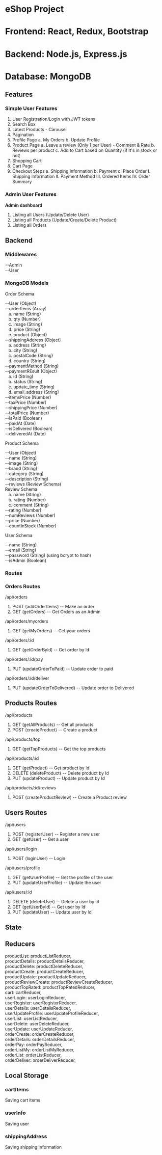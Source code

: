 # eShop Project




# Frontend: React, Redux, Bootstrap

# Backend: Node.js, Express.js

# Database: MongoDB


## Features

### Simple User Features

1. User Registration/Login with JWT tokens
2. Search Box
3. Latest Products - Carousel
4. Pagination
5. Profile Page
  a. My Orders
  b. Update Profile
6. Product Page
  a. Leave a review (Only 1 per User) - Comment & Rate
  b. Reviews per product
  c. Add to Cart based on Quantity (if It's in stock or not)
8. Shopping Cart
9. Cart Page
10. Checkout Steps
  a. Shipping information
  b. Payment
  c. Place Order
    I. Shipping Information
    II. Payment Method
    III. Ordered Items
    IV. Order Summary


### Admin User Features

**Admin dashboard**
1. Listing all Users (Update/Delete User)
2. Listing all Products (Update/Create/Delete Product)
3. Listing all Orders



## Backend

### Middlewares
--Admin <br />
--User

### MongoDB Models

Order Schema

--User (Object) <br />
--orderItems (Array) <br />
  &ensp; a. name (String) <br />
  &ensp; b. qty (Number) <br />
  &ensp; c. image (String) <br />
  &ensp; d. price (String) <br />
  &ensp; e. product (Object) <br />
--shippingAddress (Object) <br />
  &ensp; a. address (String) <br />
  &ensp; b. city (String) <br />
  &ensp; c. postalCode (String) <br />
  &ensp; d. country (String) <br />
--paymentMethod (String) <br />
--paymentREsult (Object) <br />
  &ensp; a. id (String) <br />
  &ensp; b. status (String) <br />
  &ensp; c. update_time (String) <br />
  &ensp; d. email_address (String) <br />
--itemsPrice (Number) <br />
--taxPrice (Number) <br />
--shippingPrice (Number) <br />
--totalPrice (Number) <br />
--isPaid (Boolean) <br />
--paidAt (Date) <br />
--isDelivered (Boolean) <br />
--deliveredAt (Date) <br />

Product Schema

--User (Object) <br />
--name (String) <br />
--image (String) <br />
--brand (String) <br />
--category (String) <br />
--description (String) <br />
--reviews (Review Schema) <br />
  Review Schema <br />
    &ensp; a. name (String) <br />
    &ensp; b. rating (Number) <br />
    &ensp; c. comment (String) <br />
--rating (Number) <br />
--numReviews (Number) <br />
--price (Number) <br />
--countInStock (Number) <br />

User Schema

--name (String) <br />
--email (String) <br />
--password (String) (using bcrypt to hash) <br />
--isAdmin (Boolean) <br />


### Routes


### Orders Routes

/api/orders
  1. POST (addOrderItems) -- Make an order
  2. GET (getOrders) -- Get Orders as an Admin

/api/orders/myorders
  1. GET (getMyOrders) -- Get your orders

/api/orders/:id
  1. GET (getOrderById) -- Get order by Id

/api/orders/:id/pay
  1. PUT (updateOrderToPaid) -- Update order to paid

/api/orders/:id/deliver
  1. PUT (updateOrderToDelivered) -- Update order to Delivered


## Products Routes

/api/products
  1. GET (getAllProducts) -- Get all products
  2. POST (createProduct) -- Create a product

/api/products/top
  1. GET (getTopProducts) -- Get the top products

/api/products/:id
  1. GET (getProduct) -- Get product by Id
  2. DELETE (deleteProduct) -- Delete product by Id
  3. PUT (updateProduct) -- Update product by Id

/api/products/:id/reviews
  1. POST (createProductReview) -- Create a Product review


## Users Routes

/api/users
  1. POST (registerUser) -- Register a new user
  2. GET (getUser) -- Get a user

/api/users/login
  1. POST (loginUser) -- Login

/api/users/profile
  1. GET (getUserProfile) -- Get the profile of the user
  2. PUT (updateUserProfile) -- Update the user
 
/api/users/:id
  1. DELETE (deleteUser) -- Delete a user by Id
  2. GET (getUserById) -- Get user by Id
  3. PUT (updateUser) -- Update user by Id


## State

## Reducers

productList: productListReducer, <br />
productDetails: productDetailsReducer, <br />
productDelete: productDeleteReducer, <br />
productCreate: productCreateReducer, <br />
productUpdate: productUpdateReducer, <br />
productReviewCreate: productReviewCreateReducer, <br />
productTopRated: productTopRatedReducer, <br />
cart: cartReducer, <br />
userLogin: userLoginReducer, <br />
userRegister: userRegisterReducer, <br />
userDetails: userDetailsReducer, <br />
userUpdateProfile: userUpdateProfileReducer, <br />
userList: userListReducer, <br />
userDelete: userDeleteReducer, <br />
userUpdate: userUpdateReducer, <br />
orderCreate: orderCreateReducer, <br />
orderDetails: orderDetailsReducer, <br />
orderPay: orderPayReducer, <br />
orderListMy: orderListMyReducer, <br />
orderList: orderListReducer, <br />
orderDeliver: orderDeliverReducer, <br />

## Local Storage

### cartItems
Saving cart items

### userInfo
Saving user

### shippingAddress
Saving shipping information

